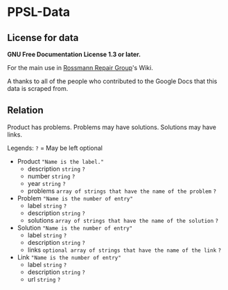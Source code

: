 # PPSL-Data

## License for data
**GNU Free Documentation License 1.3 or later.**

For the main use in [Rossmann Repair Group](https://wiki2.rossmanngroup.com/index.php?title=Main_Page)'s Wiki.

A thanks to all of the people who contributed to the Google Docs that this data is scraped from.

## Relation
Product has problems.
Problems may have solutions.
Solutions may have links.

Legends: `?` = May be left optional

- Product `"Name is the label."`
  - description `string` `?`
  - number `string` `?`
  - year `string` `?`
  - problems `array of strings that have the name of the problem` `?`
- Problem `"Name is the number of entry"`
  - label `string` `?`
  - description `string` `?`
  - solutions `array of strings that have the name of the solution` `?`
- Solution `"Name is the number of entry"`
  - label `string` `?`
  - description `string` `?`
  - links `optional array of strings that have the name of the link` `?`
- Link `"Name is the number of entry"`
  - label `string` `?`
  - description `string` `?`
  - url `string` `?`
